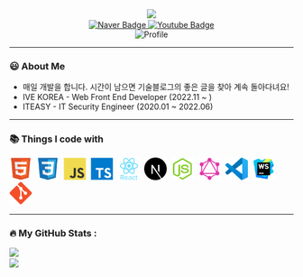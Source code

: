 <div align="center">
  <img src="https://media.giphy.com/media/M9gbBd9nbDrOTu1Mqx/giphy.gif" width="100"/>
  <div id="badges">
    <a href="https://blog.naver.com/lucy-pill">
      <img src="https://img.shields.io/badge/Naver-brightgreen?style=for-the-badge&logo=Naver&logoColor=white" alt="Naver Badge"/>
    </a>
    <a href="https://www.youtube.com/channel/UCJ9l0ZzRLDv8qkedGSKnOKA/featured">
      <img src="https://img.shields.io/badge/YouTube-red?style=for-the-badge&logo=youtube&logoColor=white" alt="Youtube Badge"/>
    </a>
  </div>
  <img src="https://komarev.com/ghpvc/?username=supisa-dev&color=yellowgreen&style=for-the-badge&label=PROFILE+VIEWS" alt=Profile Views""/>
</div>

---

### :smiley: About Me
- 매일 개발을 합니다. 시간이 남으면 기술블로그의 좋은 글을 찾아 계속 돌아다녀요!
- IVE KOREA - Web Front End Developer (2022.11 ~ )
- ITEASY - IT Security Engineer (2020.01 ~ 2022.06)

---

### :books: Things I code with
<div id="content">
  <img src="https://github.com/devicons/devicon/blob/master/icons/html5/html5-original.svg" title="HTML5" alt="HTML5" width="40" height="40"/>&nbsp;
  <img src="https://github.com/devicons/devicon/blob/master/icons/css3/css3-original.svg" title="CSS3" alt="CSS3" width="40" height="40"/>&nbsp;
  <img src="https://github.com/devicons/devicon/blob/master/icons/javascript/javascript-original.svg" title="JavaScript" alt="JavaScript" width="40" height="40"/>&nbsp;
  <img src="https://github.com/devicons/devicon/blob/master/icons/typescript/typescript-original.svg" title="Typescript" alt="Typescript" width="40" height="40"/>&nbsp;
  <img src="https://github.com/devicons/devicon/blob/master/icons/react/react-original-wordmark.svg" title="React" alt="React" width="40" height="40"/>&nbsp;
  <img src="https://github.com/devicons/devicon/blob/master/icons/nextjs/nextjs-original.svg" title="NextJS" alt="NextJS" width="40" height="40"/>&nbsp;
  <img src="https://github.com/devicons/devicon/blob/master/icons/nodejs/nodejs-original.svg" title="NodeJS" alt="NodeJS" width="40" height="40"/>&nbsp;
  <img src="https://github.com/devicons/devicon/blob/master/icons/graphql/graphql-plain.svg" title="GraphQL" alt="GraphQL" width="40" height="40"/>&nbsp;
  <img src="https://github.com/devicons/devicon/blob/master/icons/vscode/vscode-original.svg" title="VSCODE" alt="VSCODE" width="40" height="40"/>&nbsp;
  <img src="https://github.com/devicons/devicon/blob/master/icons/webstorm/webstorm-original.svg" title="WEBSTORM" alt="WEBSTORM" width="40" height="40"/>&nbsp;
  <img src="https://github.com/devicons/devicon/blob/master/icons/git/git-original.svg" title="Git" alt="Git" width="40" height="40"/>&nbsp;
</div>

---

### :fire: My GitHub Stats :
<div>
  <img src="https://github-readme-stats.vercel.app/api?username=supisa-dev&show_icons=true&theme=dark" />
</div>
<div>
  <img src="https://github-readme-stats.vercel.app/api/top-langs/?username=supisa-dev&layout=compact&theme=dark" />
</div>
